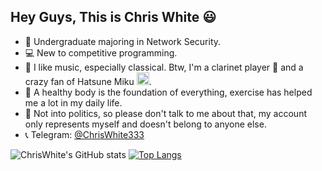 ## Hey Guys, This is Chris White 😃

- 🏫 Undergraduate majoring in Network Security.
- 💻 New to competitive programming.
- 🎵 I like music, especially classical. Btw, I'm a clarinet player 🎼 and a crazy fan of Hatsune Miku <a href="https://emoji.gg/emoji/2565-miku"><img src="https://cdn3.emoji.gg/emojis/2565-miku.png" width="20px" height="20px" alt="miku"></a>.
- 👟 A healthy body is the foundation of everything, exercise has helped me a lot in my daily life.
- 🤔 Not into politics, so please don't talk to me about that, my account only represents myself and doesn't belong to anyone else.
- 📞 Telegram: [@ChrisWhite333](https://t.me/ChrisWhite333)

![ChrisWhite's GitHub stats](https://github-readme-stats.vercel.app/api?username=ChrisWhite1024&theme=buefy&show_icons=true&hide_title=true)
[![Top Langs](https://github-readme-stats.vercel.app/api/top-langs/?username=ChrisWhite1024&layout=compact)](https://github.com/anuraghazra/github-readme-stats)
